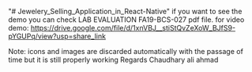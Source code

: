 "# Jewelery_Selling_Application_in_React-Native" 
if you want to see the demo you can check LAB EVALUATION FA19-BCS-027 pdf file.
for video demo:
https://drive.google.com/file/d/1xnVBJ__stiStQvZeXoW_BJfS9-pYGUPq/view?usp=share_link

Note: icons and images are discarded automatically with the passage of time but it is still properly working
Regards 
Chaudhary ali ahmad
